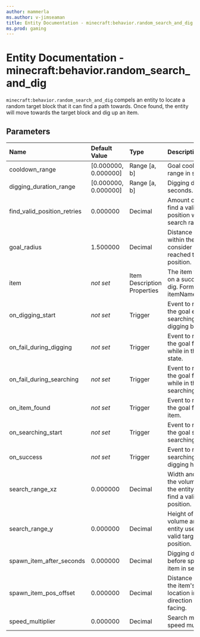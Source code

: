 ```yaml
---
author: mammerla
ms.author: v-jimseaman
title: Entity Documentation - minecraft:behavior.random_search_and_dig
ms.prod: gaming
---
```


# Entity Documentation - minecraft:behavior.random_search_and_dig

`minecraft:behavior.random_search_and_dig` compels an entity to locate a random target block that it can find a path towards. Once found, the entity will move towards the target block and dig up an item.

## Parameters

|Name |Default Value  |Type  |Description  |
|:----------|:----------|:----------|:----------|
|cooldown_range|[0.000000, 0.000000]|Range [a, b]|Goal cooldown range in seconds.|
|digging_duration_range|[0.000000, 0.000000]|Range [a, b]|Digging duration in seconds.|
|find_valid_position_retries|0.000000|Decimal|Amount of retries to find a valid target position within search range.|
|goal_radius|1.500000|Decimal|Distance in blocks within the entity to consider it has reached the target position.|
|item| *not set*| Item Description Properties| The item to spawn on a successful dig. Format: itemName:auxValue |
|on_digging_start|*not set*|Trigger|Event to run when the goal ends searching and digging begins.|
|on_fail_during_digging|*not set*|Trigger|Event to run when the goal failed while in the digging state.|
|on_fail_during_searching|*not set*|Trigger|Event to run when the goal failed while in the searching state.|
|on_item_found|*not set*|Trigger|Event to run when the goal finds an item.|
|on_searching_start|*not set*|Trigger|Event to run when the goal starts searching.|
|on_success|*not set*|Trigger|Event to run when searching and digging has ended.|
|search_range_xz|0.000000|Decimal|Width and length of the volume around the entity used to find a valid target position.|
|search_range_y|0.000000|Decimal|Height of the volume around the entity used to find a valid target position.|
|spawn_item_after_seconds|0.000000|Decimal|Digging duration before spawning item in seconds.|
|spawn_item_pos_offset|0.000000|Decimal|Distance to offset the item's spawn location in the direction the mob is facing.|
|speed_multiplier|0.000000|Decimal|Search movement speed multiplier.|